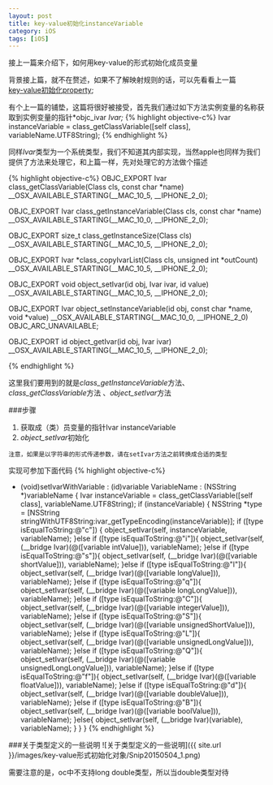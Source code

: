 ```yaml
---
layout: post
title: key-value初始化instanceVariable
category: iOS
tags: [iOS]
---
```


接上一篇来介绍下，如何用key-value的形式初始化成员变量  

背景接上篇，就不在赘述，如果不了解映射规则的话，可以先看看上一篇  
[key-value初始化property](http://codecooker.cn/2015/04/key-value初始化variable.html "key-value初始化property");

有个上一篇的铺垫，这篇将很好被接受，首先我们通过如下方法实例变量的名称获取到实例变量的指针*objc_ivar *Ivar;*
{% highlight objective-c%}
Ivar instanceVariable = class_getClassVariable([self class], variableName.UTF8String);
{% endhighlight %} 

同样*Ivar*类型为一个系统类型，我们不知道其内部实现，当然apple也同样为我们提供了方法来处理它，和上篇一样，先对处理它的方法做个描述

{% highlight objective-c%}
OBJC_EXPORT Ivar class_getClassVariable(Class cls, const char *name) 
     __OSX_AVAILABLE_STARTING(__MAC_10_5, __IPHONE_2_0);

OBJC_EXPORT Ivar class_getInstanceVariable(Class cls, const char *name)
    __OSX_AVAILABLE_STARTING(__MAC_10_0, __IPHONE_2_0);

OBJC_EXPORT size_t class_getInstanceSize(Class cls) 
     __OSX_AVAILABLE_STARTING(__MAC_10_5, __IPHONE_2_0);

OBJC_EXPORT Ivar *class_copyIvarList(Class cls, unsigned int *outCount) 
     __OSX_AVAILABLE_STARTING(__MAC_10_5, __IPHONE_2_0);

OBJC_EXPORT void object_setIvar(id obj, Ivar ivar, id value) 
     __OSX_AVAILABLE_STARTING(__MAC_10_5, __IPHONE_2_0);

OBJC_EXPORT Ivar object_setInstanceVariable(id obj, const char *name, void *value)
    __OSX_AVAILABLE_STARTING(__MAC_10_0, __IPHONE_2_0)
    OBJC_ARC_UNAVAILABLE;

OBJC_EXPORT id object_getIvar(id obj, Ivar ivar) 
     __OSX_AVAILABLE_STARTING(__MAC_10_5, __IPHONE_2_0);

{% endhighlight %} 

这里我们要用到的就是*class_getInstanceVariable*方法、*class_getClassVariable*方法
、*object_setIvar*方法

###步骤
1. 获取成（类）员变量的指针Ivar instanceVariable
2. *object_setIvar*初始化

`注意，如果是以字符串的形式传递参数，请在setIvar方法之前转换成合适的类型`

实现可参加下面代码
{% highlight objective-c%}
- (void)setIvarWithVariable : (id)variable VariableName : (NSString *)variableName
{
    Ivar instanceVariable = class_getClassVariable([self class], variableName.UTF8String);
    if (instanceVariable) {
        NSString *type = [NSString stringWithUTF8String:ivar_getTypeEncoding(instanceVariable)];
        if ([type isEqualToString:@"c"]) {
            object_setIvar(self, instanceVariable, variableName);
        }else if ([type isEqualToString:@"i"]){
            object_setIvar(self, (__bridge Ivar)(@([variable intValue])), variableName);
        }else if ([type isEqualToString:@"s"]){
            object_setIvar(self, (__bridge Ivar)(@([variable shortValue])), variableName);
        }else if ([type isEqualToString:@"l"]){
            object_setIvar(self, (__bridge Ivar)(@([variable longValue])), variableName);
        }else if ([type isEqualToString:@"q"]){
            object_setIvar(self, (__bridge Ivar)(@([variable longLongValue])), variableName);
        }else if ([type isEqualToString:@"C"]){
            object_setIvar(self, (__bridge Ivar)(@([variable integerValue])), variableName);
        }else if ([type isEqualToString:@"S"]){
            object_setIvar(self, (__bridge Ivar)(@([variable unsignedShortValue])), variableName);
        }else if ([type isEqualToString:@"L"]){
            object_setIvar(self, (__bridge Ivar)(@([variable unsignedLongValue])), variableName);
        }else if ([type isEqualToString:@"Q"]){
            object_setIvar(self, (__bridge Ivar)(@([variable unsignedLongLongValue])), variableName);
        }else if ([type isEqualToString:@"f"]){
            object_setIvar(self, (__bridge Ivar)(@([variable floatValue])), variableName);
        }else if ([type isEqualToString:@"d"]){
            object_setIvar(self, (__bridge Ivar)(@([variable doubleValue])), variableName);
        }else if ([type isEqualToString:@"B"]){
            object_setIvar(self, (__bridge Ivar)(@([variable boolValue])), variableName);
        }else{
            object_setIvar(self, (__bridge Ivar)(variable), variableName);
        }
    }
}
{% endhighlight %} 

###关于类型定义的一些说明
![关于类型定义的一些说明]({{ site.url }}/images/key-value形式初始化对象/Snip20150504_1.png)

需要注意的是，oc中不支持long double类型，所以当double类型对待
